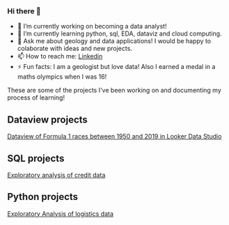 ### Hi there 👋
- 🔭 I’m currently working on becoming a data analyst!
- 🌱 I’m currently learning python, sql, EDA, dataviz and cloud computing.
- 💬 Ask me about geology and data applications! I would be happy to colaborate with ideas and new projects.
- 📫 How to reach me: [Linkedin](https://www.linkedin.com/in/andressa-yumi-portella/)
- ⚡ Fun facts: I am a geologist but love data! Also I earned a medal in a maths olympics when I was 16! 

These are some of the projects I've been working on and documenting my process of learning!

## Dataview projects
[Dataview of Formula 1 races between 1950 and 2019 in Looker Data Studio](https://github.com/ayportella/dataview/tree/main/01_looker_formula1)

## SQL projects
[Exploratory analysis of credit data](https://github.com/ayportella/05-sql/blob/main/35_credit_data_exploratory_analysis_project.ipynb/)


## Python projects
[Exploratory Analysis of logistics data](https://github.com/ayportella/02_data_analytics/blob/main/17_exploratory_data_analysis_project.ipynb)

<!--
**ayportella/ayportella** is a ✨ _special_ ✨ repository because its `README.md` (this file) appears on your GitHub profile.

Here are some ideas to get you started:

- 🔭 I’m currently working on ...
- 🌱 I’m currently learning ...
- 👯 I’m looking to collaborate on ...
- 🤔 I’m looking for help with ...
- 💬 Ask me about ...
- 📫 How to reach me: ...
- 😄 Pronouns: ...
- ⚡ Fun fact: ...
-->
